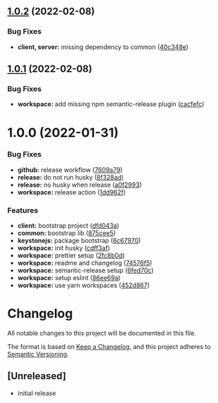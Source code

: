 ## [1.0.2](https://github.com/vlnevyhosteny/keystonejs-nextjs-monorepo/compare/v1.0.1...v1.0.2) (2022-02-08)


### Bug Fixes

* **client, server:** missing dependency to common ([40c348e](https://github.com/vlnevyhosteny/keystonejs-nextjs-monorepo/commit/40c348ec32fafa98ff1693207bb57165363a35e2))

## [1.0.1](https://github.com/vlnevyhosteny/keystonejs-nextjs-monorepo/compare/v1.0.0...v1.0.1) (2022-02-08)


### Bug Fixes

* **workspace:** add missing npm semantic-release plugin ([cacfefc](https://github.com/vlnevyhosteny/keystonejs-nextjs-monorepo/commit/cacfefc125bb989b97daff6f645ed876d0792d71))

# 1.0.0 (2022-01-31)


### Bug Fixes

* **github:** release workflow ([7609a79](https://github.com/vlnevyhosteny/keystonejs-nextjs-monorepo/commit/7609a7965023906bd78113d86f974ea0be8cf5ae))
* **release:** do not run husky ([8f328ad](https://github.com/vlnevyhosteny/keystonejs-nextjs-monorepo/commit/8f328addda8ca6e51dbb7cc394d4ce155e953fa3))
* **release:** no husky when release ([a0f2993](https://github.com/vlnevyhosteny/keystonejs-nextjs-monorepo/commit/a0f2993d8427073aaaa7dfa67091fa2b84441425))
* **workspace:** release action ([1dd962f](https://github.com/vlnevyhosteny/keystonejs-nextjs-monorepo/commit/1dd962f736766287493302cb64378c33e9a234ae))


### Features

* **client:** bootstrap project ([dfd043a](https://github.com/vlnevyhosteny/keystonejs-nextjs-monorepo/commit/dfd043a51331f5914ca484fc2db657c2b8eabd8b))
* **common:** bootstrap lib ([875cee5](https://github.com/vlnevyhosteny/keystonejs-nextjs-monorepo/commit/875cee575dfb498678f81dd6f0c182f537f2f3cb))
* **keystonejs:** package bootstrap ([6c67970](https://github.com/vlnevyhosteny/keystonejs-nextjs-monorepo/commit/6c679702f34b7879784dfb6ca0c2ef3310a665b8))
* **workspace:** init husky ([cdff3af](https://github.com/vlnevyhosteny/keystonejs-nextjs-monorepo/commit/cdff3af82217b602dd73f8084a355b9ecec1fe97))
* **workspace:** prettier setup ([2fc8b0d](https://github.com/vlnevyhosteny/keystonejs-nextjs-monorepo/commit/2fc8b0dd0bb4fa3098c307c8e970f37ef88565a3))
* **workspace:** readme and changelog ([74576f5](https://github.com/vlnevyhosteny/keystonejs-nextjs-monorepo/commit/74576f5ea90b06235490b9d2548409364dd59991))
* **workspace:** semantic-release setup ([6fed70c](https://github.com/vlnevyhosteny/keystonejs-nextjs-monorepo/commit/6fed70cf74add7ed2988732769c89029300abed3))
* **workspace:** setup eslint ([86ee69a](https://github.com/vlnevyhosteny/keystonejs-nextjs-monorepo/commit/86ee69ae69f3c39b11fab0c859c7b62533aa9896))
* **workspace:** use yarn workspaces ([452d867](https://github.com/vlnevyhosteny/keystonejs-nextjs-monorepo/commit/452d867ccccdf466c26005ef03a444b749ea3f4c))

# Changelog

All notable changes to this project will be documented in this file.

The format is based on [Keep a Changelog](https://keepachangelog.com/en/1.0.0/),
and this project adheres to [Semantic Versioning](https://semver.org/spec/v2.0.0.html).

## [Unreleased]

- initial release
